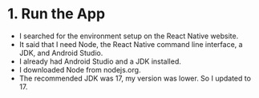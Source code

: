 # 1. Run the App

- I searched for the environment setup on the React Native website.
- It said that I need Node, the React Native command line interface, a JDK, and Android Studio.
- I already had Android Studio and a JDK installed.
- I downloaded Node from nodejs.org.
- The recommended JDK was 17, my version was lower. So I updated to 17.
